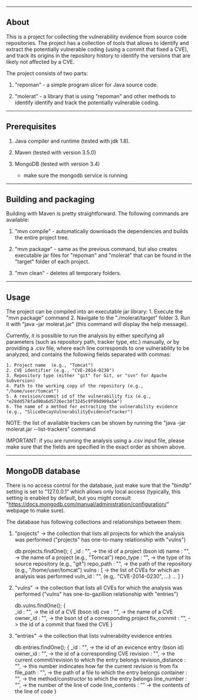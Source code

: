 --------------------
About
--------------------

This is a project for collecting the vulnerability evidence from source code
repositories. The project has a collection of tools that allows to identify and
extract the potentially vulnerable coding (using a commit that fixed a CVE), and
track its origins in the repository history to identify the versions that are
likely not affected by a CVE.

The project consists of two parts: 

1. "repoman" - a simple program slicer for Java source code.

2. "molerat" - a library that is using "repoman" and other methods to identify
identify and track the potentially vulnerable coding.

--------------------
Prerequisites
--------------------

1. Java compiler and runtime (tested with jdk 1.8).
	
2. Maven (tested with version 3.5.0)

3. MongoDB (tested with version 3.4)
	* make sure the mongodb service is running

--------------------
Building and packaging
--------------------

Building with Maven is pretty straightforward. The following commands are
available:

1. "mvn compile" - automatically downloads the dependencies and builds the
entire project tree.

2. "mvn package" - same as the previous command, but also creates executable jar
files for "repoman" and "molerat" that can be found in the "target" folder of
each project.

3. "mvn clean" - deletes all temporary folders.

--------------------
Usage
--------------------

The project can be compiled into an executable jar library:
	1. Execute the "mvn package" command
	2. Navigate to the "./molerat/target" folder
	3. Run it with "java -jar molerat.jar" (this command will display the help message).

Currently, it is possible to run the analysis by either specifying all
parameters (such as repository path, tracker type, etc.) manually, or by
providing a .csv file, where each line corresponds to one vulnerability to be
analyzed, and contains the following fields separated with commas:

	1. Project name  (e.g., "Tomcat")
	2. CVE identifier (e.g., "CVE-2014-0230")
	3. Repository type (either "git" for Git, or "svn" for Apache Subversion)
	4. Path to the working copy of the repository (e.g., "/home/user/tomcat")
	5. A revision/commit id of the vulnerability fix (e.g., "e28dd578fad90a6d5726ec34f3245c9f99d909a5A")
	6. The name of a method for extracting the vulnerability evidence (e.g., "SliceDecayVulnerabilityEvidenceTracker")

NOTE: the list of available trackers can be shown by running the "java -jar
molerat.jar --list-trackers" command

IMPORTANT: if you are running the analysis using a .csv input file, please make
sure that the fields are specified in the exact order as shown above.


--------------------
MongoDB database
--------------------

There is no access control for the database, just make sure that the "bindIp"
setting is set to "127.0.0.1" which allows only local access (typically, this
setting is enabled by default, but you might consult
"https://docs.mongodb.com/manual/administration/configuration/" webpage to make
sure).

The database has following collections and relationships between them: 

1. "projects" -> the collection that lists all projects for which the analysis was performed
	("projects" has one-to-many relationship with "vulns")

	db.projects.findOne();
	{ 
		_id : "",  					-> the id of a project (bson id)
		name : "",					-> the name of a project (e.g., "Tomcat")
		repo_type : "",				-> the type of its source repository (e.g., "git")
		repo_path : "",				-> the path of the repository (e.g., "/home/user/tomcat")
		vulns : [					-> the list of CVEs for which an analysis was performed 
			vuln_id : "",					(e.g,. "CVE-2014-0230", ...)
			...
		]
	}

2. "vulns" -> the collection that lists all CVEs for which the analysis was performed
	("vulns" has one-to-gazillion relationship with "entries")

	db.vulns.findOne();
	{	
		_id : "",					-> the id of a CVE (bson id)
		cve : "",					-> the name of a CVE
		owner_id : "",				-> the bson id of a corresponding project
		fix_commit : "",			-> the id of a commit that fixed the CVE
	}


3. "entries" -> the collection that lists vulnerability evidence entries 

	db.entries.findOne();
	{
		_id : "",					-> the id of an evicence entry (bson id)
		owner_id : "",				-> the id of a corresponding CVE
		revision : "",				-> the current commit/revision to which the entry belongs
		revision_distance : "",		-> this number indincates how far the current revision is from fix
		file_path : "",				-> the path of a file to which the entry belongs
		container : "",				-> the method/constructor to which the entry belongs
		line_number : "",			-> the number of the line of code 
		line_contents : ""			-> the contents of the line of code 
	}
